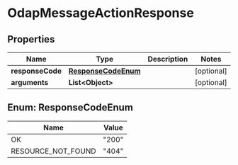 

# OdapMessageActionResponse


## Properties

| Name | Type | Description | Notes |
|------------ | ------------- | ------------- | -------------|
|**responseCode** | [**ResponseCodeEnum**](#ResponseCodeEnum) |  |  [optional] |
|**arguments** | **List&lt;Object&gt;** |  |  [optional] |



## Enum: ResponseCodeEnum

| Name | Value |
|---- | -----|
| OK | &quot;200&quot; |
| RESOURCE_NOT_FOUND | &quot;404&quot; |



